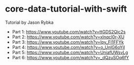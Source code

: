 # core-data-tutorial-with-swift
Tutorial by Jason Rybka

- Part 1: https://www.youtube.com/watch?v=ttGDS2Qjc2s
- Part 2: https://www.youtube.com/watch?v=xlnqcI0r-XU
- Part 3: https://www.youtube.com/watch?v=lpy_Fl1FFYk
- Part 4: https://www.youtube.com/watch?v=o_UnIG6oYjI
- Part 5: https://www.youtube.com/watch?v=UniafUWsvLg
- Part 6: https://www.youtube.com/watch?v=_dQzuSOq6fY

